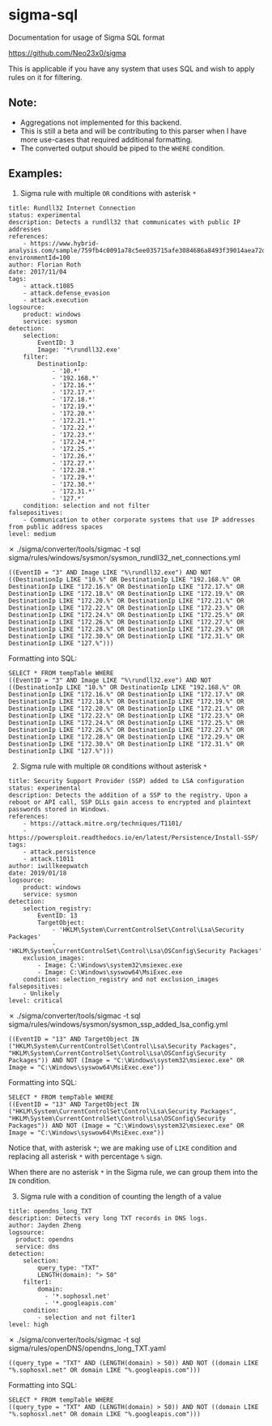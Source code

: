 # sigma-sql
Documentation for usage of Sigma SQL format

https://github.com/Neo23x0/sigma

This is applicable if you have any system that uses SQL and wish to apply rules on it for filtering.

## Note:
* Aggregations not implemented for this backend.
* This is still a beta and will be contributing to this parser when I have more use-cases that required additional formatting.
* The converted output should be piped to the `WHERE` condition.

## Examples:

1) Sigma rule with multiple `OR` conditions with asterisk `*`

```
title: Rundll32 Internet Connection
status: experimental
description: Detects a rundll32 that communicates with public IP addresses
references:
    - https://www.hybrid-analysis.com/sample/759fb4c0091a78c5ee035715afe3084686a8493f39014aea72dae36869de9ff6?environmentId=100
author: Florian Roth
date: 2017/11/04
tags:
    - attack.t1085
    - attack.defense_evasion
    - attack.execution
logsource:
    product: windows
    service: sysmon
detection:
    selection:
        EventID: 3
        Image: '*\rundll32.exe'
    filter:
        DestinationIp: 
            - '10.*'
            - '192.168.*'
            - '172.16.*'
            - '172.17.*'
            - '172.18.*'
            - '172.19.*'
            - '172.20.*'
            - '172.21.*'
            - '172.22.*'
            - '172.23.*'
            - '172.24.*'
            - '172.25.*'
            - '172.26.*'
            - '172.27.*'
            - '172.28.*'
            - '172.29.*'
            - '172.30.*'
            - '172.31.*'
            - '127.*'
    condition: selection and not filter
falsepositives:
    - Communication to other corporate systems that use IP addresses from public address spaces
level: medium
```

✗ ./sigma/converter/tools/sigmac -t sql sigma/rules/windows/sysmon/sysmon_rundll32_net_connections.yml
```
((EventID = "3" AND Image LIKE "%\rundll32.exe") AND NOT ((DestinationIp LIKE "10.%" OR DestinationIp LIKE "192.168.%" OR DestinationIp LIKE "172.16.%" OR DestinationIp LIKE "172.17.%" OR DestinationIp LIKE "172.18.%" OR DestinationIp LIKE "172.19.%" OR DestinationIp LIKE "172.20.%" OR DestinationIp LIKE "172.21.%" OR DestinationIp LIKE "172.22.%" OR DestinationIp LIKE "172.23.%" OR DestinationIp LIKE "172.24.%" OR DestinationIp LIKE "172.25.%" OR DestinationIp LIKE "172.26.%" OR DestinationIp LIKE "172.27.%" OR DestinationIp LIKE "172.28.%" OR DestinationIp LIKE "172.29.%" OR DestinationIp LIKE "172.30.%" OR DestinationIp LIKE "172.31.%" OR DestinationIp LIKE "127.%")))
```

Formatting into SQL:
```
SELECT * FROM tempTable WHERE
((EventID = "3" AND Image LIKE "%\rundll32.exe") AND NOT ((DestinationIp LIKE "10.%" OR DestinationIp LIKE "192.168.%" OR DestinationIp LIKE "172.16.%" OR DestinationIp LIKE "172.17.%" OR DestinationIp LIKE "172.18.%" OR DestinationIp LIKE "172.19.%" OR DestinationIp LIKE "172.20.%" OR DestinationIp LIKE "172.21.%" OR DestinationIp LIKE "172.22.%" OR DestinationIp LIKE "172.23.%" OR DestinationIp LIKE "172.24.%" OR DestinationIp LIKE "172.25.%" OR DestinationIp LIKE "172.26.%" OR DestinationIp LIKE "172.27.%" OR DestinationIp LIKE "172.28.%" OR DestinationIp LIKE "172.29.%" OR DestinationIp LIKE "172.30.%" OR DestinationIp LIKE "172.31.%" OR DestinationIp LIKE "127.%")))
```

2) Sigma rule with multiple `OR` conditions without asterisk `*`
```
title: Security Support Provider (SSP) added to LSA configuration
status: experimental
description: Detects the addition of a SSP to the registry. Upon a reboot or API call, SSP DLLs gain access to encrypted and plaintext passwords stored in Windows. 
references:
    - https://attack.mitre.org/techniques/T1101/
    - https://powersploit.readthedocs.io/en/latest/Persistence/Install-SSP/
tags:
    - attack.persistence
    - attack.t1011
author: iwillkeepwatch
date: 2019/01/18
logsource:
    product: windows
    service: sysmon
detection:
    selection_registry:
        EventID: 13
        TargetObject: 
            - 'HKLM\System\CurrentControlSet\Control\Lsa\Security Packages'
            - 'HKLM\System\CurrentControlSet\Control\Lsa\OSConfig\Security Packages'
    exclusion_images:
        - Image: C:\Windows\system32\msiexec.exe
        - Image: C:\Windows\syswow64\MsiExec.exe
    condition: selection_registry and not exclusion_images
falsepositives:
    - Unlikely
level: critical
```

✗ ./sigma/converter/tools/sigmac -t sql sigma/rules/windows/sysmon/sysmon_ssp_added_lsa_config.yml
```
((EventID = "13" AND TargetObject IN ("HKLM\System\CurrentControlSet\Control\Lsa\Security Packages", "HKLM\System\CurrentControlSet\Control\Lsa\OSConfig\Security Packages")) AND NOT (Image = "C:\Windows\system32\msiexec.exe" OR Image = "C:\Windows\syswow64\MsiExec.exe"))
```

Formatting into SQL:
```
SELECT * FROM tempTable WHERE
((EventID = "13" AND TargetObject IN ("HKLM\System\CurrentControlSet\Control\Lsa\Security Packages", "HKLM\System\CurrentControlSet\Control\Lsa\OSConfig\Security Packages")) AND NOT (Image = "C:\Windows\system32\msiexec.exe" OR Image = "C:\Windows\syswow64\MsiExec.exe"))
```

Notice that, with asterisk `*`; we are making use of `LIKE` condition and replacing all asterisk `*` with percentage `%` sign.

When there are no asterisk `*` in the Sigma rule, we can group them into the `IN` condition.

3) Sigma rule with a condition of counting the length of a value
```
title: opendns_long_TXT
description: Detects very long TXT records in DNS logs.
author: Jayden Zheng
logsource:
  product: opendns
  service: dns
detection:
    selection:
        query_type: "TXT"
        LENGTH(domain): "> 50"
    filter1:
        domain:
          - '*.sophosxl.net'
          - '*.googleapis.com'
    condition: 
        - selection and not filter1
level: high
```

✗ ./sigma/converter/tools/sigmac -t sql sigma/rules/openDNS/opendns_long_TXT.yaml
```
((query_type = "TXT" AND (LENGTH(domain) > 50)) AND NOT ((domain LIKE "%.sophosxl.net" OR domain LIKE "%.googleapis.com")))
```

Formatting into SQL:
```
SELECT * FROM tempTable WHERE
((query_type = "TXT" AND (LENGTH(domain) > 50)) AND NOT ((domain LIKE "%.sophosxl.net" OR domain LIKE "%.googleapis.com")))
```



